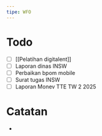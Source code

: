 ```yaml
---
tipe: WFO
---
```

# Todo
- [ ] [[Pelatihan digitalent]] 
- [ ] Laporan dinas INSW
- [ ] Perbaikan bpom mobile
- [ ] Surat tugas INSW
- [ ] Laporan Monev TTE TW 2 2025
# Catatan
- 